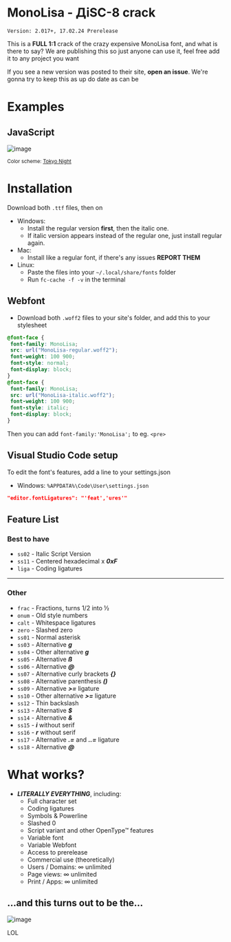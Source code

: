 # MonoLisa - ДiSC-8 crack

`Version: 2.017+, 17.02.24 Prerelease`

This is a **FULL 1:1** crack of the crazy expensive MonoLisa font, and what is there to say? We are publishing this so just anyone can use it, feel free add it to any project you want

If you see a new version was posted to their site, **open an issue**. We're gonna try to keep this as up do date as can be

# Examples
## JavaScript 
![image](https://github.com/d8-bbc11/monolisa/assets/159638529/fd00411e-46c7-4bf9-9c9a-7bad109cb623)

<sup>Color scheme: [Tokyo Night](https://marketplace.visualstudio.com/items?itemName=enkia.tokyo-night)</sup>

# Installation
Download both `.ttf` files, then on
- Windows:
  - Install the regular version **first**, then the italic one.
  - If italic version appears instead of the regular one, just install regular again.
- Mac:
  - Install like a regular font, if there's any issues **REPORT THEM**
- Linux:
  - Paste the files into your `~/.local/share/fonts` folder
  - Run `fc-cache -f -v` in the terminal
## Webfont
  - Download both `.woff2` files to your site's folder, and add this to your stylesheet
  ```css
  @font-face {
   font-family: MonoLisa;
   src: url("MonoLisa-regular.woff2");
   font-weight: 100 900;
   font-style: normal;
   font-display: block;
  }
  @font-face {
   font-family: MonoLisa;
   src: url("MonoLisa-italic.woff2");
   font-weight: 100 900;
   font-style: italic;
   font-display: block;
  }
  ```
  Then you can add `font-family:'MonoLisa';` to eg. `<pre>`
## Visual Studio Code setup
To edit the font's features, add a line to your settings.json
* Windows: `%APPDATA%\Code\User\settings.json`
```json
"editor.fontLigatures": "'feat','ures'"
```
## Feature List
### Best to have
* `ss02` - Italic Script Version
* `ss11` - Centered hexadecimal x ***0xF***
* `liga` - Coding ligatures
***
### Other
* `frac` - Fractions, turns 1/2 into ½
* `onum` - Old style numbers
* `calt` - Whitespace ligatures
* `zero` - Slashed zero
* `ss01` - Normal asterisk
* `ss03` - Alternative ***g***
* `ss04` - Other alternative ***g***
* `ss05` - Alternative ***ß***
* `ss06` - Alternative ***@***
* `ss07` - Alternative curly brackets ***{}***
* `ss08` - Alternative parenthesis ***()***
* `ss09` - Alternative ***>=*** ligature
* `ss10` - Other alternative ***>=*** ligature
* `ss12` - Thin backslash
* `ss13` - Alternative ***$***
* `ss14` - Alternative ***&***
* `ss15` - ***i*** without serif
* `ss16` - ***r*** without serif
* `ss17` - Alternative ***.=*** and ***..=*** ligature
* `ss18` - Alternative ***@***
# What works?
* ***LITERALLY EVERYTHING***, including:
  * Full character set
  * Coding ligatures
  * Symbols & Powerline
  * Slashed 0
  * Script variant and other OpenType™ features
  * Variable font
  * Variable Webfont
  * Access to prerelease
  * Commercial use (theoretically)
  * Users / Domains: ∞ unlimited
  * Page views: ∞ unlimited
  * Print / Apps: ∞ unlimited
  
## ...and this turns out to be the...

![image](https://github.com/d8-bbc11/monolisa/assets/159638529/da0e0ee9-63a0-4444-8a77-7baefbaa4c41)

LOL
